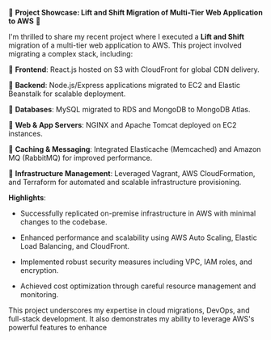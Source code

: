 
🚀 **Project Showcase: Lift and Shift Migration of Multi-Tier Web Application to AWS** 🚀

I'm thrilled to share my recent project where I executed a **Lift and Shift** migration of a multi-tier web application to AWS. This project involved migrating a complex stack, including:

🔹 **Frontend**: React.js hosted on S3 with CloudFront for global CDN delivery.

🔹 **Backend**: Node.js/Express applications migrated to EC2 and Elastic Beanstalk for scalable deployment.

🔹 **Databases**: MySQL migrated to RDS and MongoDB to MongoDB Atlas.

🔹 **Web & App Servers**: NGINX and Apache Tomcat deployed on EC2 instances.

🔹 **Caching & Messaging**: Integrated Elasticache (Memcached) and Amazon MQ (RabbitMQ) for improved performance.

🔹 **Infrastructure Management**: Leveraged Vagrant, AWS CloudFormation, and Terraform for automated and scalable infrastructure provisioning.

**Highlights**:
- Successfully replicated on-premise infrastructure in AWS with minimal changes to the codebase.
  
- Enhanced performance and scalability using AWS Auto Scaling, Elastic Load Balancing, and CloudFront.
  
- Implemented robust security measures including VPC, IAM roles, and encryption.
  
- Achieved cost optimization through careful resource management and monitoring.


This project underscores my expertise in cloud migrations, DevOps, and full-stack development. It also demonstrates my ability to leverage AWS's powerful features to enhance
